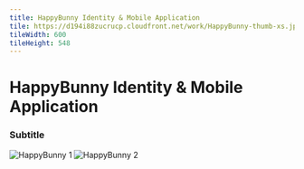 ```yaml
---
title: HappyBunny Identity & Mobile Application
tile: https://d194i88zucrucp.cloudfront.net/work/HappyBunny-thumb-xs.jpg
tileWidth: 600
tileHeight: 548
---
```


# HappyBunny Identity & Mobile Application
### Subtitle
![HappyBunny 1](https://d194i88zucrucp.cloudfront.net/work/HappyBunny1-lg.jpg)
![HappyBunny 2](https://d194i88zucrucp.cloudfront.net/work/HappyBunny2-lg.jpg)
